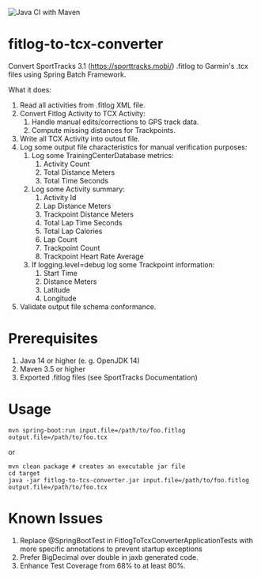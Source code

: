 ![Java CI with Maven](https://github.com/tbuchloh/fitlog-to-tcx-converter/workflows/Java%20CI%20with%20Maven/badge.svg)

# fitlog-to-tcx-converter
Convert SportTracks 3.1 (https://sporttracks.mobi/) .fitlog to Garmin's .tcx files using Spring Batch Framework.

What it does:

1. Read all activities from .fitlog XML file.
2. Convert Fitlog Activity to TCX Activity:
	1. Handle manual edits/corrections to GPS track data.
	2. Compute missing distances for Trackpoints.
3. Write all TCX Activity into outout file.
4. Log some output file characteristics for manual verification purposes:
	1. Log some TrainingCenterDatabase metrics:
		1. Activity Count
		2. Total Distance Meters
		3. Total Time Seconds
	2. Log some Activity summary:
		1. Activity Id
		2. Lap Distance Meters
		3. Trackpoint Distance Meters
		4. Total Lap Time Seconds
		5. Total Lap Calories
		6. Lap Count
		7. Trackpoint Count
		8. Trackpoint Heart Rate Average
	3. If logging.level=debug log some Trackpoint information:
		1. Start Time
		2. Distance Meters
		3. Latitude
		4. Longitude
5. Validate output file schema conformance.

# Prerequisites

1. Java 14 or higher (e. g. OpenJDK 14)
2. Maven 3.5 or higher
3. Exported .fitlog files (see SportTracks Documentation)

# Usage

```
mvn spring-boot:run input.file=/path/to/foo.fitlog output.file=/path/to/foo.tcx
```

or

```
mvn clean package # creates an executable jar file
cd target
java -jar fitlog-to-tcs-converter.jar input.file=/path/to/foo.fitlog output.file=/path/to/foo.tcx
```

# Known Issues

1. Replace @SpringBootTest in FitlogToTcxConverterApplicationTests with more specific annotations to prevent startup exceptions
2. Prefer BigDecimal over double in jaxb generated code.
3. Enhance Test Coverage from 68% to at least 80%.


